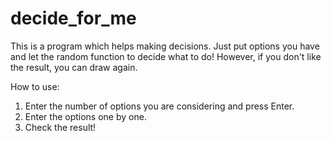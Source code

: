 # decide_for_me
This is a program which helps making decisions. Just put options you have and let the random function to decide what to do!
However, if you don't like the result, you can draw again.

How to use:
1. Enter the number of options you are considering and press Enter.
2. Enter the options one by one.
3. Check the result!